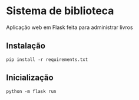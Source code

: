# Sistema de biblioteca

Aplicação web em Flask feita para administrar livros

## Instalação

`pip install -r requirements.txt`

## Inicialização

`python -m flask run`
